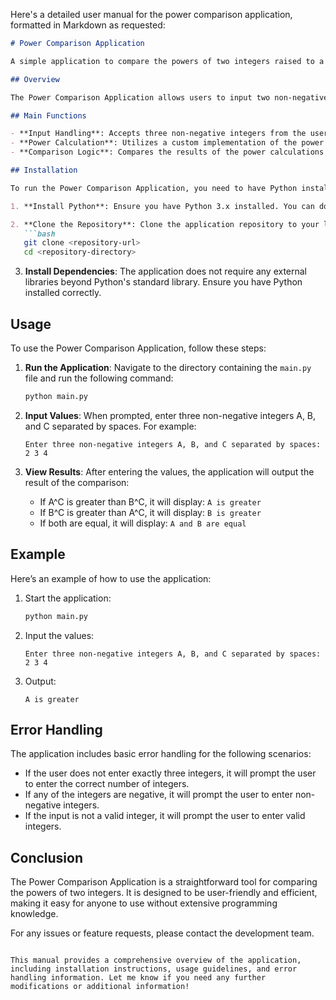Here's a detailed user manual for the power comparison application, formatted in Markdown as requested:

```markdown
# Power Comparison Application

A simple application to compare the powers of two integers raised to a common exponent.

## Overview

The Power Comparison Application allows users to input two non-negative integers (A and B) and a non-negative exponent (C). It calculates A raised to the power of C and B raised to the power of C, then compares the results to determine which is greater, or if they are equal.

## Main Functions

- **Input Handling**: Accepts three non-negative integers from the user.
- **Power Calculation**: Utilizes a custom implementation of the power function to handle large integers efficiently.
- **Comparison Logic**: Compares the results of the power calculations and returns a string indicating the comparison result.

## Installation

To run the Power Comparison Application, you need to have Python installed on your machine. Follow the steps below to set up the environment:

1. **Install Python**: Ensure you have Python 3.x installed. You can download it from [python.org](https://www.python.org/downloads/).

2. **Clone the Repository**: Clone the application repository to your local machine.
   ```bash
   git clone <repository-url>
   cd <repository-directory>
   ```

3. **Install Dependencies**: The application does not require any external libraries beyond Python's standard library. Ensure you have Python installed correctly.

## Usage

To use the Power Comparison Application, follow these steps:

1. **Run the Application**: Navigate to the directory containing the `main.py` file and run the following command:
   ```bash
   python main.py
   ```

2. **Input Values**: When prompted, enter three non-negative integers A, B, and C separated by spaces. For example:
   ```
   Enter three non-negative integers A, B, and C separated by spaces: 2 3 4
   ```

3. **View Results**: After entering the values, the application will output the result of the comparison:
   - If A^C is greater than B^C, it will display: `A is greater`
   - If B^C is greater than A^C, it will display: `B is greater`
   - If both are equal, it will display: `A and B are equal`

## Example

Here’s an example of how to use the application:

1. Start the application:
   ```bash
   python main.py
   ```

2. Input the values:
   ```
   Enter three non-negative integers A, B, and C separated by spaces: 2 3 4
   ```

3. Output:
   ```
   A is greater
   ```

## Error Handling

The application includes basic error handling for the following scenarios:

- If the user does not enter exactly three integers, it will prompt the user to enter the correct number of integers.
- If any of the integers are negative, it will prompt the user to enter non-negative integers.
- If the input is not a valid integer, it will prompt the user to enter valid integers.

## Conclusion

The Power Comparison Application is a straightforward tool for comparing the powers of two integers. It is designed to be user-friendly and efficient, making it easy for anyone to use without extensive programming knowledge.

For any issues or feature requests, please contact the development team.
```

This manual provides a comprehensive overview of the application, including installation instructions, usage guidelines, and error handling information. Let me know if you need any further modifications or additional information!